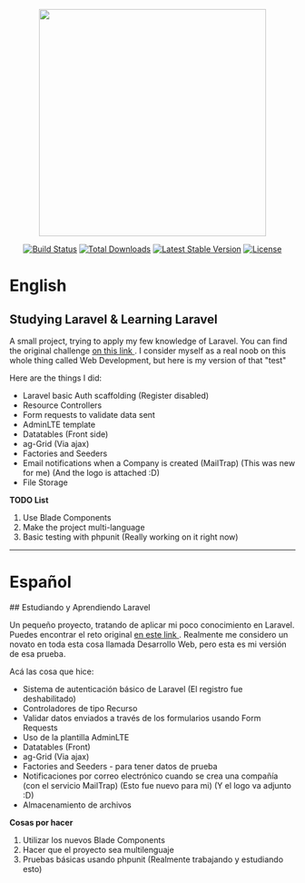<p align="center"><img src="https://res.cloudinary.com/dtfbvvkyp/image/upload/v1566331377/laravel-logolockup-cmyk-red.svg" width="400"></p>

<p align="center">
<a href="https://travis-ci.org/laravel/framework"><img src="https://travis-ci.org/laravel/framework.svg" alt="Build Status"></a>
<a href="https://packagist.org/packages/laravel/framework"><img src="https://poser.pugx.org/laravel/framework/d/total.svg" alt="Total Downloads"></a>
<a href="https://packagist.org/packages/laravel/framework"><img src="https://poser.pugx.org/laravel/framework/v/stable.svg" alt="Latest Stable Version"></a>
<a href="https://packagist.org/packages/laravel/framework"><img src="https://poser.pugx.org/laravel/framework/license.svg" alt="License"></a>
</p>

<h1>English</h1>

## Studying Laravel & Learning Laravel

A small project, trying to apply my few knowledge of Laravel. You can find the original challenge <a href="https://laraveldaily.com/test-junior-laravel-developer-sample-project/"> on this link </a>. I consider myself as a real noob on this whole thing called Web Development, but here is my version of that "test"

<p>Here are the things I did: </p>

<ul>
<li>Laravel basic Auth scaffolding (Register disabled)</i>
<li>Resource Controllers</i>
<li>Form requests to validate data sent</i>
<li>AdminLTE template</i>
<li>Datatables (Front side)</i>
<li>ag-Grid (Via ajax)</i>
<li>Factories and Seeders</i>
<li>Email notifications when a Company is created (MailTrap) (This was new for me) (And the logo is attached :D)</i>
<li>File Storage</i>
</ul>


<p><b>TODO List</b></p>
<ol>
<li>Use Blade Components</i>
<li>Make the project multi-language</i>
<li>Basic testing with phpunit (Really working on it right now)</i>
</ol>
<hr>
<h1>Español</h1>
## Estudiando y Aprendiendo Laravel

Un pequeño proyecto, tratando de aplicar mi poco conocimiento en Laravel. Puedes encontrar el reto original <a href="https://laraveldaily.com/test-junior-laravel-developer-sample-project/"> en este link </a>. Realmente me considero un novato en toda esta cosa llamada Desarrollo Web, pero esta es mi versión de esa prueba.

<p>Acá las cosa que hice: </p>

<ul>
<li>Sistema de autenticación básico de Laravel (El registro fue deshabilitado)</i>
<li>Controladores de tipo Recurso</i>
<li>Validar datos enviados a través de los formularios usando Form Requests</i>
<li>Uso de la plantilla AdminLTE</i>
<li>Datatables (Front)</i>
<li>ag-Grid (Via ajax)</i>
<li>Factories and Seeders - para tener datos de prueba</i>
<li>Notificaciones por correo electrónico cuando se crea una compañía (con el servicio MailTrap) (Esto fue nuevo para mi) (Y el logo va adjunto :D)</i>
<li>Almacenamiento de archivos</i>
</ul>


<p><b>Cosas por hacer</b></p>
<ol>
<li>Utilizar los nuevos Blade Components</i>
<li>Hacer que el proyecto sea multilenguaje</i>
<li>Pruebas básicas usando phpunit (Realmente trabajando y estudiando esto)</i>
</ol>

